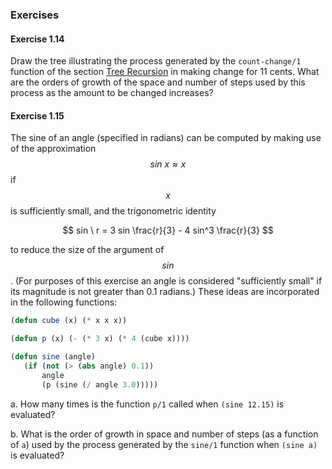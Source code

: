 ### Exercises

#### Exercise 1.14

Draw the tree illustrating the process generated by the ``count-change/1`` function of the section [Tree Recursion]() in making change for 11 cents. What are the orders of growth of the space and number of steps used by this process as the amount to be changed increases? 

#### Exercise 1.15

The sine of an angle (specified in radians) can be computed by making use of the approximation $$sin\ x \approx x$$ if $$x$$ is sufficiently small, and the trigonometric identity 

$$
sin \ r = 3 sin \frac{r}{3} - 4 sin^3 \frac{r}{3}
$$

to reduce the size of the argument of $$sin$$. (For purposes of this exercise an angle is considered "sufficiently small" if its magnitude is not greater than 0.1 radians.) These ideas are incorporated in the following functions:

```lisp
(defun cube (x) (* x x x))

(defun p (x) (- (* 3 x) (* 4 (cube x))))

(defun sine (angle)
   (if (not (> (abs angle) 0.1))
       angle
       (p (sine (/ angle 3.0)))))
```

a.  How many times is the function ``p/1`` called when ``(sine 12.15)`` is evaluated?

b.  What is the order of growth in space and number of steps (as a function of ``a``) used by the process generated by the ``sine/1`` function when ``(sine a)`` is evaluated? 
